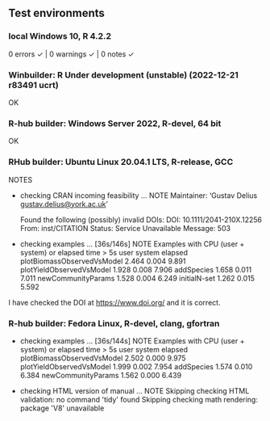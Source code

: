 ## Test environments
  
### local Windows 10, R 4.2.2

  0 errors ✓ | 0 warnings ✓ | 0 notes ✓
  
### Winbuilder: R Under development (unstable) (2022-12-21 r83491 ucrt)

OK

### R-hub builder: Windows Server 2022, R-devel, 64 bit

OK

### RHub builder: Ubuntu Linux 20.04.1 LTS, R-release, GCC
  
NOTES
  
* checking CRAN incoming feasibility ... NOTE
  Maintainer: ‘Gustav Delius <gustav.delius@york.ac.uk>’

  Found the following (possibly) invalid DOIs:
    DOI: 10.1111/2041-210X.12256
      From: inst/CITATION
      Status: Service Unavailable
      Message: 503
    
* checking examples ... [36s/146s] NOTE
  Examples with CPU (user + system) or elapsed time > 5s
                              user system elapsed
  plotBiomassObservedVsModel 2.464  0.004   9.891
  plotYieldObservedVsModel   1.928  0.008   7.906
  addSpecies                 1.658  0.011   7.011
  newCommunityParams         1.528  0.004   6.249
  initialN-set               1.262  0.015   5.592

I have checked the DOI at https://www.doi.org/ and it is correct.

### R-hub builder: Fedora Linux, R-devel, clang, gfortran

* checking examples ... [36s/144s] NOTE
  Examples with CPU (user + system) or elapsed time > 5s
                              user system elapsed
  plotBiomassObservedVsModel 2.502  0.000   9.975
  plotYieldObservedVsModel   1.999  0.002   7.954
  addSpecies                 1.574  0.010   6.384
  newCommunityParams         1.562  0.000   6.439
  
* checking HTML version of manual ... NOTE
  Skipping checking HTML validation: no command 'tidy' found
  Skipping checking math rendering: package 'V8' unavailable
  


